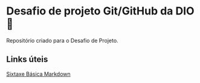 # Desafio de projeto Git/GitHub da DIO 📃
Repositório criado para o Desafio de Projeto.

## Links úteis
[Sixtaxe Básica Markdown](https://www.markdownguide.org/basic-syntax/)
